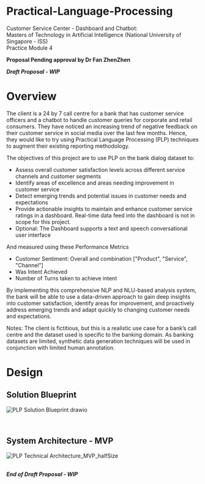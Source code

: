 # Practical-Language-Processing
Customer Service Center - Dashboard and Chatbot:<br> 
Masters of Technology in Artificial Intelligence (National University of Singapore - ISS)<br> 
Practice Module 4<br>

<b>Proposal Pending approval by Dr Fan ZhenZhen</b>

<b><i>Draft Proposal - WIP</b></i><br>
<h1>Overview</h1>

The client is a 24 by 7 call centre for a bank that has customer service officers and a chatbot to handle customer queries for corporate and retail consumers. They have noticed an increasing trend of negative feedback on their customer service in social media over the last few months. Hence, they would like to try using Practical Language Processing (PLP) techniques to augment their existing reporting methodology.

The objectives of this project are to use PLP on the bank dialog dataset to:
-	Assess overall customer satisfaction levels across different service channels and customer segments
-	Identify areas of excellence and areas needing improvement in customer service
-	Detect emerging trends and potential issues in customer needs and expectations
-	Provide actionable insights to maintain and enhance customer service ratings in a dashboard. Real-time data feed into the dashboard is not in scope for this project.
-	Optional: The Dashboard supports a text and speech conversational user interface

And measured using these Performance Metrics
-	Customer Sentiment: Overall and combination ["Product", "Service", "Channel"]
-	Was Intent Achieved
-	Number of Turns taken to achieve intent

By implementing this comprehensive NLP and NLU-based analysis system, the bank will be able to use a data-driven approach to gain deep insights into customer satisfaction, identify areas for improvement, and proactively address emerging trends and adapt quickly to changing customer needs and expectations.

Notes: The client is fictitious, but this is a realistic use case for a bank’s call centre and the dataset used is specific to the banking domain. As banking datasets are limited, synthetic data generation techniques will be used in conjunction with limited human annotation.

<h1>Design</h1>
<h2>Solution Blueprint</h2>


![PLP Solution Blueprint drawio](https://github.com/user-attachments/assets/15ba3ef4-6468-427e-bbe1-7c5f1c5cdf6e)


<br>
<h2>System Architecture - MVP</h2>

![PLP Technical Architecture_MVP_halfSize](https://github.com/user-attachments/assets/053afc74-9fdb-4ad3-84c8-42456605c3dd)



<br>
<b><i>End of Draft Proposal - WIP</b></i>
